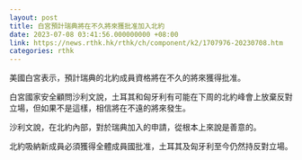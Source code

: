 ```yaml
---
layout: post
title: 白宮預計瑞典將在不久將來獲批准加入北約
date: 2023-07-08 03:41:56.000000000 +08:00
link: https://news.rthk.hk/rthk/ch/component/k2/1707976-20230708.htm
categories: rthk
---
```


美國白宮表示，預計瑞典的北約成員資格將在不久的將來獲得批准。

白宮國家安全顧問沙利文說，土耳其和匈牙利有可能在下周的北約峰會上放棄反對立場，但如果不是這樣，相信將在不遠的將來發生。

沙利文說，在北約內部，對於瑞典加入的申請，從根本上來說是善意的。

北約吸納新成員必須獲得全體成員國批准，土耳其及匈牙利至今仍然持反對立場。
